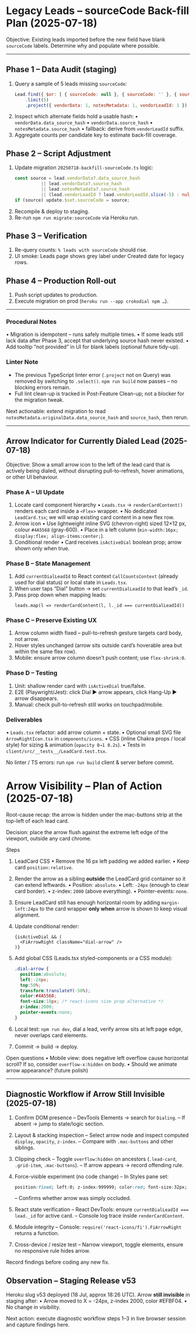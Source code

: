 # Legacy Leads – sourceCode Back-fill Plan (2025-07-18)

Objective: Existing leads imported before the new field have blank `sourceCode` labels. Determine why and populate where possible.

---
## Phase 1 – Data Audit (staging)
1. Query a sample of 5 leads missing `sourceCode`:
   ```js
   Lead.find({ $or: [ { sourceCode: null }, { sourceCode: '' }, { sourceCode: { $exists: false } } ] })
       .limit(5)
       .project({ vendorData: 1, notesMetadata: 1, vendorLeadId: 1 })
   ```
2. Inspect which alternate fields hold a usable hash:
   • `vendorData.data_source_hash`
   • `vendorData.source_hash`
   • `notesMetadata.source_hash`
   • fallback: derive from `vendorLeadId` suffix.
3. Aggregate counts per candidate key to estimate back-fill coverage.

## Phase 2 – Script Adjustment
1. Update migration `20250718-backfill-sourceCode.ts` logic:
   ```ts
   const source = lead.vendorData?.data_source_hash
             || lead.vendorData?.source_hash
             || lead.notesMetadata?.source_hash
             || (lead.vendorLeadId ? lead.vendorLeadId.slice(-5) : null);
   if (source) update.$set.sourceCode = source;
   ```
2. Recompile & deploy to staging.
3. Re-run `npm run migrate:sourceCode` via Heroku run.

## Phase 3 – Verification
1. Re-query counts: `% leads with sourceCode` should rise.
2. UI smoke: Leads page shows grey label under Created date for legacy rows.

## Phase 4 – Production Roll-out
1. Push script updates to production.
2. Execute migration on prod (`heroku run --app crokodial npm …`).

---
### Procedural Notes
• Migration is idempotent – runs safely multiple times.
• If some leads still lack data after Phase 3, accept that underlying source hash never existed.
• Add tooltip “not provided” in UI for blank labels (optional future tidy-up). 

### Linter Note
- The previous TypeScript linter error (`.project` not on Query) was removed by switching to `.select()`.  `npm run build` now passes – no blocking errors remain.
- Full lint clean-up is tracked in Post-Feature Clean-up; not a blocker for the migration tweak.

Next actionable: extend migration to read `notesMetadata.originalData.data_source_hash` and `source_hash`, then rerun. 

---
## Arrow Indicator for Currently Dialed Lead (2025-07-18)

Objective: Show a small arrow icon to the left of the lead card that is actively being dialed, without disrupting pull-to-refresh, hover animations, or other UI behaviour.

### Phase A – UI Update
1. Locate card component hierarchy
   • `Leads.tsx` → `renderCardContent()` renders each card inside a `<Flex>` wrapper.
   • No dedicated `LeadCard.tsx`; we will wrap existing card content in a new flex row.
2. Arrow icon
   • Use lightweight inline SVG (chevron-right) sized 12×12 px, colour `#4A5568` (gray-600).
   • Place in a left column (`min-width:16px; display:flex; align-items:center;`).
3. Conditional render
   • Card receives `isActiveDial` boolean prop; arrow shown only when true.

### Phase B – State Management
1. Add `currentDialLeadId` to React context `CallCountsContext` (already used for dial status) or local state in `Leads.tsx`.
2. When user taps “Dial” button → set `currentDialLeadId` to that lead’s `_id`.
3. Pass prop down when mapping leads:
   ```tsx
   leads.map(l => renderCardContent(l, l._id === currentDialLeadId))
   ```

### Phase C – Preserve Existing UX
1. Arrow column width fixed – pull-to-refresh gesture targets card body, not arrow.
2. Hover styles unchanged (arrow sits outside card’s hoverable area but within the same flex row).
3. Mobile: ensure arrow column doesn’t push content; use `flex-shrink:0`.

### Phase D – Testing
1. Unit: shallow render card with `isActiveDial` true/false.
2. E2E (Playwright/Jest): click Dial ▶︎ arrow appears, click Hang-Up ▶︎ arrow disappears.
3. Manual: check pull-to-refresh still works on touchpad/mobile.

### Deliverables
• `Leads.tsx` refactor: add arrow column + state.
• Optional small SVG file `ArrowRightIcon.tsx` in `components/icons`.
• CSS (inline Chakra props / local style) for sizing & animation (`opacity 0→1 0.2s`).
• Tests in `client/src/__tests__/LeadCard.test.tsx`.

No linter / TS errors: run `npm run build` client & server before commit. 

# Arrow Visibility – Plan of Action (2025-07-18)

Root-cause recap: the arrow is hidden under the mac-buttons strip at the top-left of each lead card.

Decision: place the arrow flush against the extreme left edge of the viewport, outside any card chrome.

Steps
1. LeadCard CSS
   • Remove the 16 px left padding we added earlier.
   • Keep card `position:relative`.

2. Render the arrow as a sibling **outside** the LeadCard grid container so it can extend leftwards.
   • Position: `absolute`.
   • Left: `-24px` (enough to clear card border).
   • z-index: `2000` (above everything).
   • Pointer-events: `none`.

3. Ensure LeadCard still has enough horizontal room by adding `margin-left:24px` to the card wrapper **only when** arrow is shown to keep visual alignment.

4. Update conditional render:
   ```tsx
   {isActiveDial && (
     <FiArrowRight className="dial-arrow" />
   )}
   ```

5. Add global CSS (Leads.tsx styled-components or a CSS module):
   ```css
   .dial-arrow {
     position:absolute;
     left:-24px;
     top:50%;
     transform:translateY(-50%);
     color:#4A5568;
     font-size:18px; /* react-icons size prop alternative */
     z-index:2000;
     pointer-events:none;
   }
   ```

6. Local test: `npm run dev`, dial a lead, verify arrow sits at left page edge, never overlaps card elements.

7. Commit → build → deploy.

Open questions
• Mobile view: does negative left overflow cause horizontal scroll? If so, consider `overflow-x:hidden` on body.
• Should we animate arrow appearance? (future polish)

--- 

## Diagnostic Workflow if Arrow Still Invisible (2025-07-18)

1. Confirm DOM presence
   – DevTools Elements → search for `Dialing`.
   – If absent → jump to state/logic section.

2. Layout & stacking inspection
   – Select arrow node and inspect computed `display`, `opacity`, `z-index`.
   – Compare with `.mac-buttons` and other siblings.

3. Clipping check
   – Toggle `overflow:hidden` on ancestors (`.lead-card`, `.grid-item`, `.mac-buttons`).
   – If arrow appears → record offending rule.

4. Force-visible experiment (no code change)
   – In Styles pane set:
     ```css
     position:fixed; left:0; z-index:999999; color:red; font-size:32px;
     ```
   – Confirms whether arrow was simply occluded.

5. React state verification
   – React DevTools: ensure `currentDialLeadId === lead._id` for active card.
   – Console log trace inside `renderCardContent`.

6. Module integrity
   – Console: `require('react-icons/fi').FiArrowRight` returns a function.

7. Cross-device / resize test
   – Narrow viewport, toggle elements, ensure no responsive rule hides arrow.

Record findings before coding any new fix. 

## Observation – Staging Release v53
Heroku slug v53 deployed (18 Jul, approx 18:26 UTC). Arrow **still invisible** in staging after:
  • Arrow moved to X = -24px, z-index 2000, color #EFBF04.
  • No change in visibility.

Next action: execute diagnostic workflow steps 1–3 in live browser session and capture findings here. 